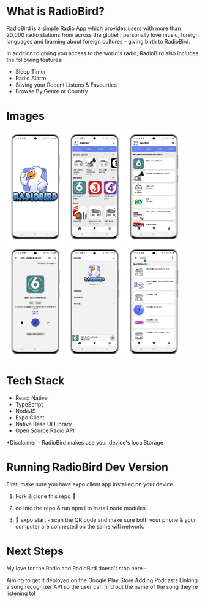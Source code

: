 # What is RadioBird?
RadioBird is a simple Radio App which provides users with more than 20,000 radio stations from across the globe! I personally love music, foreign languages and learning about foreign cultures - giving birth to RadioBird. 

In addition to giving you access to the world's radio, RadioBird also includes the following features:

 - Sleep Timer
 - Radio Alarm
 - Saving your Recent Listens & Favourties
 - Browse By Genre or Country

# Images 
 <img src="./assets/images/splashimage.png" width="30%"></img> <img src="./assets/images/homepage.png" width="30%"></img> <img src="./assets/images/newspage.png" width="30%"></img> <img src="./assets/images/playerscreen.png" width="30%"></img> <img src="./assets/images/profilepage.png" width="30%"></img> <img src="./assets/images/searchpage.png" width="30%"></img> 

# Tech Stack
- React Native
- TypeScript
- NodeJS
- Expo Client
- Native Base UI Library
- Open Source Radio API

*Disclaimer - RadioBird makes use your device's localStorage 


# Running RadioBird Dev Version

First, make sure you have expo client app installed on your device. 

1. Fork & clone this repo 🍴

2. cd into the repo & run npm i to install node modules

3. 🚀 expo start - scan the QR code and make sure both your phone & your computer are connected on the same wifi network.


# Next Steps

My love for the Radio and RadioBird doesn't stop here -

Aiming to get it deployed on the Google Play Store
Adding Podcasts
Linking a song recognizer API so the user can find out the name of the song they're listening to! 

